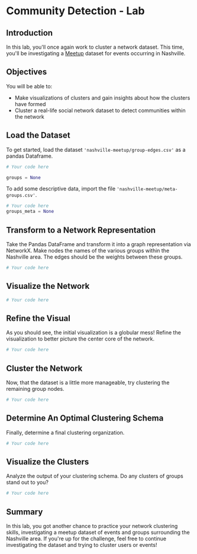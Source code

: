 
# Community Detection - Lab

## Introduction

In this lab, you'll once again work to cluster a network dataset. This time, you'll be investigating a [Meetup](https://www.meetup.com/) dataset for events occurring in Nashville.

## Objectives

You will be able to: 

- Make visualizations of clusters and gain insights about how the clusters have formed 
- Cluster a real-life social network dataset to detect communities within the network  


## Load the Dataset

To get started, load the dataset `'nashville-meetup/group-edges.csv'` as a pandas Dataframe. 


```python
# Your code here

groups = None
```

To add some descriptive data, import the file `'nashville-meetup/meta-groups.csv'`.


```python
# Your code here
groups_meta = None
```

## Transform to a Network Representation

Take the Pandas DataFrame and transform it into a graph representation via NetworkX. Make nodes the names of the various groups within the Nashville area. The edges should be the weights between these groups.


```python
# Your code here
```

## Visualize the Network


```python
# Your code here
```

## Refine the Visual

As you should see, the initial visualization is a globular mess! Refine the visualization to better picture the center core of the  network.


```python
# Your code here
```

## Cluster the Network

Now, that the dataset is a little more manageable, try clustering the remaining group nodes.


```python
# Your code here
```

## Determine An Optimal Clustering Schema

Finally, determine a final clustering organization.


```python
# Your code here
```

## Visualize the Clusters

Analyze the output of your clustering schema. Do any clusters of groups stand out to you?


```python
# Your code here
```

## Summary

In this lab, you got another chance to practice your network clustering skills, investigating a meetup dataset of events and groups surrounding the Nashville area. If you're up for the challenge, feel free to continue investigating the dataset and trying to cluster users or events!                                                                                                                                                               
